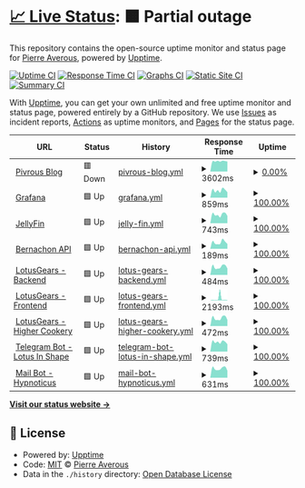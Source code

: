 # [📈 Live Status](https://status.pivrous.wtf): <!--live status--> **🟧 Partial outage**

This repository contains the open-source uptime monitor and status page for [Pierre Averous](https://status.pivrous.wtf), powered by [Upptime](https://github.com/upptime/upptime).

[![Uptime CI](https://github.com/piaverous/status/workflows/Uptime%20CI/badge.svg)](https://github.com/piaverous/status/actions?query=workflow%3A%22Uptime+CI%22)
[![Response Time CI](https://github.com/piaverous/status/workflows/Response%20Time%20CI/badge.svg)](https://github.com/piaverous/status/actions?query=workflow%3A%22Response+Time+CI%22)
[![Graphs CI](https://github.com/piaverous/status/workflows/Graphs%20CI/badge.svg)](https://github.com/piaverous/status/actions?query=workflow%3A%22Graphs+CI%22)
[![Static Site CI](https://github.com/piaverous/status/workflows/Static%20Site%20CI/badge.svg)](https://github.com/piaverous/status/actions?query=workflow%3A%22Static+Site+CI%22)
[![Summary CI](https://github.com/piaverous/status/workflows/Summary%20CI/badge.svg)](https://github.com/piaverous/status/actions?query=workflow%3A%22Summary+CI%22)

With [Upptime](https://upptime.js.org), you can get your own unlimited and free uptime monitor and status page, powered entirely by a GitHub repository. We use [Issues](https://github.com/piaverous/status/issues) as incident reports, [Actions](https://github.com/piaverous/status/actions) as uptime monitors, and [Pages](https://status.pivrous.wtf) for the status page.

<!--start: status pages-->
<!-- This summary is generated by Upptime (https://github.com/upptime/upptime) -->
<!-- Do not edit this manually, your changes will be overwritten -->
<!-- prettier-ignore -->
| URL | Status | History | Response Time | Uptime |
| --- | ------ | ------- | ------------- | ------ |
| <img alt="" src="https://pivrous.wtf/favicon.png" height="13"> [Pivrous Blog](https://pivrous.wtf/) | 🟥 Down | [pivrous-blog.yml](https://github.com/piaverous/status/commits/HEAD/history/pivrous-blog.yml) | <details><summary><img alt="Response time graph" src="./graphs/pivrous-blog/response-time-week.png" height="20"> 3602ms</summary><br><a href="https://status.pivrous.wtf/history/pivrous-blog"><img alt="Response time 1560" src="https://img.shields.io/endpoint?url=https%3A%2F%2Fraw.githubusercontent.com%2Fpiaverous%2Fstatus%2FHEAD%2Fapi%2Fpivrous-blog%2Fresponse-time.json"></a><br><a href="https://status.pivrous.wtf/history/pivrous-blog"><img alt="24-hour response time 3474" src="https://img.shields.io/endpoint?url=https%3A%2F%2Fraw.githubusercontent.com%2Fpiaverous%2Fstatus%2FHEAD%2Fapi%2Fpivrous-blog%2Fresponse-time-day.json"></a><br><a href="https://status.pivrous.wtf/history/pivrous-blog"><img alt="7-day response time 3602" src="https://img.shields.io/endpoint?url=https%3A%2F%2Fraw.githubusercontent.com%2Fpiaverous%2Fstatus%2FHEAD%2Fapi%2Fpivrous-blog%2Fresponse-time-week.json"></a><br><a href="https://status.pivrous.wtf/history/pivrous-blog"><img alt="30-day response time 3435" src="https://img.shields.io/endpoint?url=https%3A%2F%2Fraw.githubusercontent.com%2Fpiaverous%2Fstatus%2FHEAD%2Fapi%2Fpivrous-blog%2Fresponse-time-month.json"></a><br><a href="https://status.pivrous.wtf/history/pivrous-blog"><img alt="1-year response time 1560" src="https://img.shields.io/endpoint?url=https%3A%2F%2Fraw.githubusercontent.com%2Fpiaverous%2Fstatus%2FHEAD%2Fapi%2Fpivrous-blog%2Fresponse-time-year.json"></a></details> | <details><summary><a href="https://status.pivrous.wtf/history/pivrous-blog">0.00%</a></summary><a href="https://status.pivrous.wtf/history/pivrous-blog"><img alt="All-time uptime 35.63%" src="https://img.shields.io/endpoint?url=https%3A%2F%2Fraw.githubusercontent.com%2Fpiaverous%2Fstatus%2FHEAD%2Fapi%2Fpivrous-blog%2Fuptime.json"></a><br><a href="https://status.pivrous.wtf/history/pivrous-blog"><img alt="24-hour uptime 0.00%" src="https://img.shields.io/endpoint?url=https%3A%2F%2Fraw.githubusercontent.com%2Fpiaverous%2Fstatus%2FHEAD%2Fapi%2Fpivrous-blog%2Fuptime-day.json"></a><br><a href="https://status.pivrous.wtf/history/pivrous-blog"><img alt="7-day uptime 0.00%" src="https://img.shields.io/endpoint?url=https%3A%2F%2Fraw.githubusercontent.com%2Fpiaverous%2Fstatus%2FHEAD%2Fapi%2Fpivrous-blog%2Fuptime-week.json"></a><br><a href="https://status.pivrous.wtf/history/pivrous-blog"><img alt="30-day uptime 1.38%" src="https://img.shields.io/endpoint?url=https%3A%2F%2Fraw.githubusercontent.com%2Fpiaverous%2Fstatus%2FHEAD%2Fapi%2Fpivrous-blog%2Fuptime-month.json"></a><br><a href="https://status.pivrous.wtf/history/pivrous-blog"><img alt="1-year uptime 35.63%" src="https://img.shields.io/endpoint?url=https%3A%2F%2Fraw.githubusercontent.com%2Fpiaverous%2Fstatus%2FHEAD%2Fapi%2Fpivrous-blog%2Fuptime-year.json"></a></details>
| <img alt="" src="https://grafana.pivrous.wtf/public/img/fav32.png" height="13"> [Grafana](https://grafana.pivrous.wtf/) | 🟩 Up | [grafana.yml](https://github.com/piaverous/status/commits/HEAD/history/grafana.yml) | <details><summary><img alt="Response time graph" src="./graphs/grafana/response-time-week.png" height="20"> 859ms</summary><br><a href="https://status.pivrous.wtf/history/grafana"><img alt="Response time 963" src="https://img.shields.io/endpoint?url=https%3A%2F%2Fraw.githubusercontent.com%2Fpiaverous%2Fstatus%2FHEAD%2Fapi%2Fgrafana%2Fresponse-time.json"></a><br><a href="https://status.pivrous.wtf/history/grafana"><img alt="24-hour response time 651" src="https://img.shields.io/endpoint?url=https%3A%2F%2Fraw.githubusercontent.com%2Fpiaverous%2Fstatus%2FHEAD%2Fapi%2Fgrafana%2Fresponse-time-day.json"></a><br><a href="https://status.pivrous.wtf/history/grafana"><img alt="7-day response time 859" src="https://img.shields.io/endpoint?url=https%3A%2F%2Fraw.githubusercontent.com%2Fpiaverous%2Fstatus%2FHEAD%2Fapi%2Fgrafana%2Fresponse-time-week.json"></a><br><a href="https://status.pivrous.wtf/history/grafana"><img alt="30-day response time 1328" src="https://img.shields.io/endpoint?url=https%3A%2F%2Fraw.githubusercontent.com%2Fpiaverous%2Fstatus%2FHEAD%2Fapi%2Fgrafana%2Fresponse-time-month.json"></a><br><a href="https://status.pivrous.wtf/history/grafana"><img alt="1-year response time 963" src="https://img.shields.io/endpoint?url=https%3A%2F%2Fraw.githubusercontent.com%2Fpiaverous%2Fstatus%2FHEAD%2Fapi%2Fgrafana%2Fresponse-time-year.json"></a></details> | <details><summary><a href="https://status.pivrous.wtf/history/grafana">100.00%</a></summary><a href="https://status.pivrous.wtf/history/grafana"><img alt="All-time uptime 79.36%" src="https://img.shields.io/endpoint?url=https%3A%2F%2Fraw.githubusercontent.com%2Fpiaverous%2Fstatus%2FHEAD%2Fapi%2Fgrafana%2Fuptime.json"></a><br><a href="https://status.pivrous.wtf/history/grafana"><img alt="24-hour uptime 100.00%" src="https://img.shields.io/endpoint?url=https%3A%2F%2Fraw.githubusercontent.com%2Fpiaverous%2Fstatus%2FHEAD%2Fapi%2Fgrafana%2Fuptime-day.json"></a><br><a href="https://status.pivrous.wtf/history/grafana"><img alt="7-day uptime 100.00%" src="https://img.shields.io/endpoint?url=https%3A%2F%2Fraw.githubusercontent.com%2Fpiaverous%2Fstatus%2FHEAD%2Fapi%2Fgrafana%2Fuptime-week.json"></a><br><a href="https://status.pivrous.wtf/history/grafana"><img alt="30-day uptime 52.41%" src="https://img.shields.io/endpoint?url=https%3A%2F%2Fraw.githubusercontent.com%2Fpiaverous%2Fstatus%2FHEAD%2Fapi%2Fgrafana%2Fuptime-month.json"></a><br><a href="https://status.pivrous.wtf/history/grafana"><img alt="1-year uptime 79.36%" src="https://img.shields.io/endpoint?url=https%3A%2F%2Fraw.githubusercontent.com%2Fpiaverous%2Fstatus%2FHEAD%2Fapi%2Fgrafana%2Fuptime-year.json"></a></details>
| <img alt="" src="https://netflix.pivrous.wtf/favicon.ico" height="13"> [JellyFin](https://netflix.pivrous.wtf) | 🟩 Up | [jelly-fin.yml](https://github.com/piaverous/status/commits/HEAD/history/jelly-fin.yml) | <details><summary><img alt="Response time graph" src="./graphs/jelly-fin/response-time-week.png" height="20"> 743ms</summary><br><a href="https://status.pivrous.wtf/history/jelly-fin"><img alt="Response time 708" src="https://img.shields.io/endpoint?url=https%3A%2F%2Fraw.githubusercontent.com%2Fpiaverous%2Fstatus%2FHEAD%2Fapi%2Fjelly-fin%2Fresponse-time.json"></a><br><a href="https://status.pivrous.wtf/history/jelly-fin"><img alt="24-hour response time 626" src="https://img.shields.io/endpoint?url=https%3A%2F%2Fraw.githubusercontent.com%2Fpiaverous%2Fstatus%2FHEAD%2Fapi%2Fjelly-fin%2Fresponse-time-day.json"></a><br><a href="https://status.pivrous.wtf/history/jelly-fin"><img alt="7-day response time 743" src="https://img.shields.io/endpoint?url=https%3A%2F%2Fraw.githubusercontent.com%2Fpiaverous%2Fstatus%2FHEAD%2Fapi%2Fjelly-fin%2Fresponse-time-week.json"></a><br><a href="https://status.pivrous.wtf/history/jelly-fin"><img alt="30-day response time 725" src="https://img.shields.io/endpoint?url=https%3A%2F%2Fraw.githubusercontent.com%2Fpiaverous%2Fstatus%2FHEAD%2Fapi%2Fjelly-fin%2Fresponse-time-month.json"></a><br><a href="https://status.pivrous.wtf/history/jelly-fin"><img alt="1-year response time 708" src="https://img.shields.io/endpoint?url=https%3A%2F%2Fraw.githubusercontent.com%2Fpiaverous%2Fstatus%2FHEAD%2Fapi%2Fjelly-fin%2Fresponse-time-year.json"></a></details> | <details><summary><a href="https://status.pivrous.wtf/history/jelly-fin">100.00%</a></summary><a href="https://status.pivrous.wtf/history/jelly-fin"><img alt="All-time uptime 76.22%" src="https://img.shields.io/endpoint?url=https%3A%2F%2Fraw.githubusercontent.com%2Fpiaverous%2Fstatus%2FHEAD%2Fapi%2Fjelly-fin%2Fuptime.json"></a><br><a href="https://status.pivrous.wtf/history/jelly-fin"><img alt="24-hour uptime 100.00%" src="https://img.shields.io/endpoint?url=https%3A%2F%2Fraw.githubusercontent.com%2Fpiaverous%2Fstatus%2FHEAD%2Fapi%2Fjelly-fin%2Fuptime-day.json"></a><br><a href="https://status.pivrous.wtf/history/jelly-fin"><img alt="7-day uptime 100.00%" src="https://img.shields.io/endpoint?url=https%3A%2F%2Fraw.githubusercontent.com%2Fpiaverous%2Fstatus%2FHEAD%2Fapi%2Fjelly-fin%2Fuptime-week.json"></a><br><a href="https://status.pivrous.wtf/history/jelly-fin"><img alt="30-day uptime 52.41%" src="https://img.shields.io/endpoint?url=https%3A%2F%2Fraw.githubusercontent.com%2Fpiaverous%2Fstatus%2FHEAD%2Fapi%2Fjelly-fin%2Fuptime-month.json"></a><br><a href="https://status.pivrous.wtf/history/jelly-fin"><img alt="1-year uptime 76.22%" src="https://img.shields.io/endpoint?url=https%3A%2F%2Fraw.githubusercontent.com%2Fpiaverous%2Fstatus%2FHEAD%2Fapi%2Fjelly-fin%2Fuptime-year.json"></a></details>
| <img alt="" src="https://emojipedia-us.s3.dualstack.us-west-1.amazonaws.com/thumbs/240/samsung/265/goat_1f410.png" height="13"> [Bernachon API](https://europe-west6-bernachon-2021.cloudfunctions.net/bernachon-api/) | 🟩 Up | [bernachon-api.yml](https://github.com/piaverous/status/commits/HEAD/history/bernachon-api.yml) | <details><summary><img alt="Response time graph" src="./graphs/bernachon-api/response-time-week.png" height="20"> 189ms</summary><br><a href="https://status.pivrous.wtf/history/bernachon-api"><img alt="Response time 908" src="https://img.shields.io/endpoint?url=https%3A%2F%2Fraw.githubusercontent.com%2Fpiaverous%2Fstatus%2FHEAD%2Fapi%2Fbernachon-api%2Fresponse-time.json"></a><br><a href="https://status.pivrous.wtf/history/bernachon-api"><img alt="24-hour response time 144" src="https://img.shields.io/endpoint?url=https%3A%2F%2Fraw.githubusercontent.com%2Fpiaverous%2Fstatus%2FHEAD%2Fapi%2Fbernachon-api%2Fresponse-time-day.json"></a><br><a href="https://status.pivrous.wtf/history/bernachon-api"><img alt="7-day response time 189" src="https://img.shields.io/endpoint?url=https%3A%2F%2Fraw.githubusercontent.com%2Fpiaverous%2Fstatus%2FHEAD%2Fapi%2Fbernachon-api%2Fresponse-time-week.json"></a><br><a href="https://status.pivrous.wtf/history/bernachon-api"><img alt="30-day response time 286" src="https://img.shields.io/endpoint?url=https%3A%2F%2Fraw.githubusercontent.com%2Fpiaverous%2Fstatus%2FHEAD%2Fapi%2Fbernachon-api%2Fresponse-time-month.json"></a><br><a href="https://status.pivrous.wtf/history/bernachon-api"><img alt="1-year response time 908" src="https://img.shields.io/endpoint?url=https%3A%2F%2Fraw.githubusercontent.com%2Fpiaverous%2Fstatus%2FHEAD%2Fapi%2Fbernachon-api%2Fresponse-time-year.json"></a></details> | <details><summary><a href="https://status.pivrous.wtf/history/bernachon-api">100.00%</a></summary><a href="https://status.pivrous.wtf/history/bernachon-api"><img alt="All-time uptime 100.00%" src="https://img.shields.io/endpoint?url=https%3A%2F%2Fraw.githubusercontent.com%2Fpiaverous%2Fstatus%2FHEAD%2Fapi%2Fbernachon-api%2Fuptime.json"></a><br><a href="https://status.pivrous.wtf/history/bernachon-api"><img alt="24-hour uptime 100.00%" src="https://img.shields.io/endpoint?url=https%3A%2F%2Fraw.githubusercontent.com%2Fpiaverous%2Fstatus%2FHEAD%2Fapi%2Fbernachon-api%2Fuptime-day.json"></a><br><a href="https://status.pivrous.wtf/history/bernachon-api"><img alt="7-day uptime 100.00%" src="https://img.shields.io/endpoint?url=https%3A%2F%2Fraw.githubusercontent.com%2Fpiaverous%2Fstatus%2FHEAD%2Fapi%2Fbernachon-api%2Fuptime-week.json"></a><br><a href="https://status.pivrous.wtf/history/bernachon-api"><img alt="30-day uptime 100.00%" src="https://img.shields.io/endpoint?url=https%3A%2F%2Fraw.githubusercontent.com%2Fpiaverous%2Fstatus%2FHEAD%2Fapi%2Fbernachon-api%2Fuptime-month.json"></a><br><a href="https://status.pivrous.wtf/history/bernachon-api"><img alt="1-year uptime 100.00%" src="https://img.shields.io/endpoint?url=https%3A%2F%2Fraw.githubusercontent.com%2Fpiaverous%2Fstatus%2FHEAD%2Fapi%2Fbernachon-api%2Fuptime-year.json"></a></details>
| <img alt="" src="https://lotusgears.pivrous.wtf/icon.png" height="13"> [LotusGears - Backend](https://lotus-gears.herokuapp.com/status) | 🟩 Up | [lotus-gears-backend.yml](https://github.com/piaverous/status/commits/HEAD/history/lotus-gears-backend.yml) | <details><summary><img alt="Response time graph" src="./graphs/lotus-gears-backend/response-time-week.png" height="20"> 484ms</summary><br><a href="https://status.pivrous.wtf/history/lotus-gears-backend"><img alt="Response time 1059" src="https://img.shields.io/endpoint?url=https%3A%2F%2Fraw.githubusercontent.com%2Fpiaverous%2Fstatus%2FHEAD%2Fapi%2Flotus-gears-backend%2Fresponse-time.json"></a><br><a href="https://status.pivrous.wtf/history/lotus-gears-backend"><img alt="24-hour response time 386" src="https://img.shields.io/endpoint?url=https%3A%2F%2Fraw.githubusercontent.com%2Fpiaverous%2Fstatus%2FHEAD%2Fapi%2Flotus-gears-backend%2Fresponse-time-day.json"></a><br><a href="https://status.pivrous.wtf/history/lotus-gears-backend"><img alt="7-day response time 484" src="https://img.shields.io/endpoint?url=https%3A%2F%2Fraw.githubusercontent.com%2Fpiaverous%2Fstatus%2FHEAD%2Fapi%2Flotus-gears-backend%2Fresponse-time-week.json"></a><br><a href="https://status.pivrous.wtf/history/lotus-gears-backend"><img alt="30-day response time 996" src="https://img.shields.io/endpoint?url=https%3A%2F%2Fraw.githubusercontent.com%2Fpiaverous%2Fstatus%2FHEAD%2Fapi%2Flotus-gears-backend%2Fresponse-time-month.json"></a><br><a href="https://status.pivrous.wtf/history/lotus-gears-backend"><img alt="1-year response time 1059" src="https://img.shields.io/endpoint?url=https%3A%2F%2Fraw.githubusercontent.com%2Fpiaverous%2Fstatus%2FHEAD%2Fapi%2Flotus-gears-backend%2Fresponse-time-year.json"></a></details> | <details><summary><a href="https://status.pivrous.wtf/history/lotus-gears-backend">100.00%</a></summary><a href="https://status.pivrous.wtf/history/lotus-gears-backend"><img alt="All-time uptime 83.84%" src="https://img.shields.io/endpoint?url=https%3A%2F%2Fraw.githubusercontent.com%2Fpiaverous%2Fstatus%2FHEAD%2Fapi%2Flotus-gears-backend%2Fuptime.json"></a><br><a href="https://status.pivrous.wtf/history/lotus-gears-backend"><img alt="24-hour uptime 100.00%" src="https://img.shields.io/endpoint?url=https%3A%2F%2Fraw.githubusercontent.com%2Fpiaverous%2Fstatus%2FHEAD%2Fapi%2Flotus-gears-backend%2Fuptime-day.json"></a><br><a href="https://status.pivrous.wtf/history/lotus-gears-backend"><img alt="7-day uptime 100.00%" src="https://img.shields.io/endpoint?url=https%3A%2F%2Fraw.githubusercontent.com%2Fpiaverous%2Fstatus%2FHEAD%2Fapi%2Flotus-gears-backend%2Fuptime-week.json"></a><br><a href="https://status.pivrous.wtf/history/lotus-gears-backend"><img alt="30-day uptime 77.73%" src="https://img.shields.io/endpoint?url=https%3A%2F%2Fraw.githubusercontent.com%2Fpiaverous%2Fstatus%2FHEAD%2Fapi%2Flotus-gears-backend%2Fuptime-month.json"></a><br><a href="https://status.pivrous.wtf/history/lotus-gears-backend"><img alt="1-year uptime 83.84%" src="https://img.shields.io/endpoint?url=https%3A%2F%2Fraw.githubusercontent.com%2Fpiaverous%2Fstatus%2FHEAD%2Fapi%2Flotus-gears-backend%2Fuptime-year.json"></a></details>
| <img alt="" src="https://lotusgears.pivrous.wtf/icon.png" height="13"> [LotusGears - Frontend](https://lotusgears.pivrous.wtf/) | 🟩 Up | [lotus-gears-frontend.yml](https://github.com/piaverous/status/commits/HEAD/history/lotus-gears-frontend.yml) | <details><summary><img alt="Response time graph" src="./graphs/lotus-gears-frontend/response-time-week.png" height="20"> 2193ms</summary><br><a href="https://status.pivrous.wtf/history/lotus-gears-frontend"><img alt="Response time 681" src="https://img.shields.io/endpoint?url=https%3A%2F%2Fraw.githubusercontent.com%2Fpiaverous%2Fstatus%2FHEAD%2Fapi%2Flotus-gears-frontend%2Fresponse-time.json"></a><br><a href="https://status.pivrous.wtf/history/lotus-gears-frontend"><img alt="24-hour response time 407" src="https://img.shields.io/endpoint?url=https%3A%2F%2Fraw.githubusercontent.com%2Fpiaverous%2Fstatus%2FHEAD%2Fapi%2Flotus-gears-frontend%2Fresponse-time-day.json"></a><br><a href="https://status.pivrous.wtf/history/lotus-gears-frontend"><img alt="7-day response time 2193" src="https://img.shields.io/endpoint?url=https%3A%2F%2Fraw.githubusercontent.com%2Fpiaverous%2Fstatus%2FHEAD%2Fapi%2Flotus-gears-frontend%2Fresponse-time-week.json"></a><br><a href="https://status.pivrous.wtf/history/lotus-gears-frontend"><img alt="30-day response time 987" src="https://img.shields.io/endpoint?url=https%3A%2F%2Fraw.githubusercontent.com%2Fpiaverous%2Fstatus%2FHEAD%2Fapi%2Flotus-gears-frontend%2Fresponse-time-month.json"></a><br><a href="https://status.pivrous.wtf/history/lotus-gears-frontend"><img alt="1-year response time 681" src="https://img.shields.io/endpoint?url=https%3A%2F%2Fraw.githubusercontent.com%2Fpiaverous%2Fstatus%2FHEAD%2Fapi%2Flotus-gears-frontend%2Fresponse-time-year.json"></a></details> | <details><summary><a href="https://status.pivrous.wtf/history/lotus-gears-frontend">100.00%</a></summary><a href="https://status.pivrous.wtf/history/lotus-gears-frontend"><img alt="All-time uptime 99.85%" src="https://img.shields.io/endpoint?url=https%3A%2F%2Fraw.githubusercontent.com%2Fpiaverous%2Fstatus%2FHEAD%2Fapi%2Flotus-gears-frontend%2Fuptime.json"></a><br><a href="https://status.pivrous.wtf/history/lotus-gears-frontend"><img alt="24-hour uptime 100.00%" src="https://img.shields.io/endpoint?url=https%3A%2F%2Fraw.githubusercontent.com%2Fpiaverous%2Fstatus%2FHEAD%2Fapi%2Flotus-gears-frontend%2Fuptime-day.json"></a><br><a href="https://status.pivrous.wtf/history/lotus-gears-frontend"><img alt="7-day uptime 100.00%" src="https://img.shields.io/endpoint?url=https%3A%2F%2Fraw.githubusercontent.com%2Fpiaverous%2Fstatus%2FHEAD%2Fapi%2Flotus-gears-frontend%2Fuptime-week.json"></a><br><a href="https://status.pivrous.wtf/history/lotus-gears-frontend"><img alt="30-day uptime 99.95%" src="https://img.shields.io/endpoint?url=https%3A%2F%2Fraw.githubusercontent.com%2Fpiaverous%2Fstatus%2FHEAD%2Fapi%2Flotus-gears-frontend%2Fuptime-month.json"></a><br><a href="https://status.pivrous.wtf/history/lotus-gears-frontend"><img alt="1-year uptime 99.85%" src="https://img.shields.io/endpoint?url=https%3A%2F%2Fraw.githubusercontent.com%2Fpiaverous%2Fstatus%2FHEAD%2Fapi%2Flotus-gears-frontend%2Fuptime-year.json"></a></details>
| <img alt="" src="https://lotusgears.pivrous.wtf/icon.png" height="13"> [LotusGears - Higher Cookery](https://higher-cookery.herokuapp.com/healthz) | 🟩 Up | [lotus-gears-higher-cookery.yml](https://github.com/piaverous/status/commits/HEAD/history/lotus-gears-higher-cookery.yml) | <details><summary><img alt="Response time graph" src="./graphs/lotus-gears-higher-cookery/response-time-week.png" height="20"> 472ms</summary><br><a href="https://status.pivrous.wtf/history/lotus-gears-higher-cookery"><img alt="Response time 738" src="https://img.shields.io/endpoint?url=https%3A%2F%2Fraw.githubusercontent.com%2Fpiaverous%2Fstatus%2FHEAD%2Fapi%2Flotus-gears-higher-cookery%2Fresponse-time.json"></a><br><a href="https://status.pivrous.wtf/history/lotus-gears-higher-cookery"><img alt="24-hour response time 365" src="https://img.shields.io/endpoint?url=https%3A%2F%2Fraw.githubusercontent.com%2Fpiaverous%2Fstatus%2FHEAD%2Fapi%2Flotus-gears-higher-cookery%2Fresponse-time-day.json"></a><br><a href="https://status.pivrous.wtf/history/lotus-gears-higher-cookery"><img alt="7-day response time 472" src="https://img.shields.io/endpoint?url=https%3A%2F%2Fraw.githubusercontent.com%2Fpiaverous%2Fstatus%2FHEAD%2Fapi%2Flotus-gears-higher-cookery%2Fresponse-time-week.json"></a><br><a href="https://status.pivrous.wtf/history/lotus-gears-higher-cookery"><img alt="30-day response time 748" src="https://img.shields.io/endpoint?url=https%3A%2F%2Fraw.githubusercontent.com%2Fpiaverous%2Fstatus%2FHEAD%2Fapi%2Flotus-gears-higher-cookery%2Fresponse-time-month.json"></a><br><a href="https://status.pivrous.wtf/history/lotus-gears-higher-cookery"><img alt="1-year response time 738" src="https://img.shields.io/endpoint?url=https%3A%2F%2Fraw.githubusercontent.com%2Fpiaverous%2Fstatus%2FHEAD%2Fapi%2Flotus-gears-higher-cookery%2Fresponse-time-year.json"></a></details> | <details><summary><a href="https://status.pivrous.wtf/history/lotus-gears-higher-cookery">100.00%</a></summary><a href="https://status.pivrous.wtf/history/lotus-gears-higher-cookery"><img alt="All-time uptime 83.81%" src="https://img.shields.io/endpoint?url=https%3A%2F%2Fraw.githubusercontent.com%2Fpiaverous%2Fstatus%2FHEAD%2Fapi%2Flotus-gears-higher-cookery%2Fuptime.json"></a><br><a href="https://status.pivrous.wtf/history/lotus-gears-higher-cookery"><img alt="24-hour uptime 100.00%" src="https://img.shields.io/endpoint?url=https%3A%2F%2Fraw.githubusercontent.com%2Fpiaverous%2Fstatus%2FHEAD%2Fapi%2Flotus-gears-higher-cookery%2Fuptime-day.json"></a><br><a href="https://status.pivrous.wtf/history/lotus-gears-higher-cookery"><img alt="7-day uptime 100.00%" src="https://img.shields.io/endpoint?url=https%3A%2F%2Fraw.githubusercontent.com%2Fpiaverous%2Fstatus%2FHEAD%2Fapi%2Flotus-gears-higher-cookery%2Fuptime-week.json"></a><br><a href="https://status.pivrous.wtf/history/lotus-gears-higher-cookery"><img alt="30-day uptime 77.73%" src="https://img.shields.io/endpoint?url=https%3A%2F%2Fraw.githubusercontent.com%2Fpiaverous%2Fstatus%2FHEAD%2Fapi%2Flotus-gears-higher-cookery%2Fuptime-month.json"></a><br><a href="https://status.pivrous.wtf/history/lotus-gears-higher-cookery"><img alt="1-year uptime 83.81%" src="https://img.shields.io/endpoint?url=https%3A%2F%2Fraw.githubusercontent.com%2Fpiaverous%2Fstatus%2FHEAD%2Fapi%2Flotus-gears-higher-cookery%2Fuptime-year.json"></a></details>
| <img alt="" src="https://tiboinshape.com//shop/img/favicon.ico" height="13"> [Telegram Bot - Lotus In Shape](https://script.google.com/macros/s/AKfycbwyDBaYg_7f37_JJ8q9FLE1QH0O0EWAnwRdj0ZTP1_QFA6TNLqPjE9wTPVHCKw3goDpUQ/exec) | 🟩 Up | [telegram-bot-lotus-in-shape.yml](https://github.com/piaverous/status/commits/HEAD/history/telegram-bot-lotus-in-shape.yml) | <details><summary><img alt="Response time graph" src="./graphs/telegram-bot-lotus-in-shape/response-time-week.png" height="20"> 739ms</summary><br><a href="https://status.pivrous.wtf/history/telegram-bot-lotus-in-shape"><img alt="Response time 919" src="https://img.shields.io/endpoint?url=https%3A%2F%2Fraw.githubusercontent.com%2Fpiaverous%2Fstatus%2FHEAD%2Fapi%2Ftelegram-bot-lotus-in-shape%2Fresponse-time.json"></a><br><a href="https://status.pivrous.wtf/history/telegram-bot-lotus-in-shape"><img alt="24-hour response time 568" src="https://img.shields.io/endpoint?url=https%3A%2F%2Fraw.githubusercontent.com%2Fpiaverous%2Fstatus%2FHEAD%2Fapi%2Ftelegram-bot-lotus-in-shape%2Fresponse-time-day.json"></a><br><a href="https://status.pivrous.wtf/history/telegram-bot-lotus-in-shape"><img alt="7-day response time 739" src="https://img.shields.io/endpoint?url=https%3A%2F%2Fraw.githubusercontent.com%2Fpiaverous%2Fstatus%2FHEAD%2Fapi%2Ftelegram-bot-lotus-in-shape%2Fresponse-time-week.json"></a><br><a href="https://status.pivrous.wtf/history/telegram-bot-lotus-in-shape"><img alt="30-day response time 873" src="https://img.shields.io/endpoint?url=https%3A%2F%2Fraw.githubusercontent.com%2Fpiaverous%2Fstatus%2FHEAD%2Fapi%2Ftelegram-bot-lotus-in-shape%2Fresponse-time-month.json"></a><br><a href="https://status.pivrous.wtf/history/telegram-bot-lotus-in-shape"><img alt="1-year response time 919" src="https://img.shields.io/endpoint?url=https%3A%2F%2Fraw.githubusercontent.com%2Fpiaverous%2Fstatus%2FHEAD%2Fapi%2Ftelegram-bot-lotus-in-shape%2Fresponse-time-year.json"></a></details> | <details><summary><a href="https://status.pivrous.wtf/history/telegram-bot-lotus-in-shape">100.00%</a></summary><a href="https://status.pivrous.wtf/history/telegram-bot-lotus-in-shape"><img alt="All-time uptime 99.99%" src="https://img.shields.io/endpoint?url=https%3A%2F%2Fraw.githubusercontent.com%2Fpiaverous%2Fstatus%2FHEAD%2Fapi%2Ftelegram-bot-lotus-in-shape%2Fuptime.json"></a><br><a href="https://status.pivrous.wtf/history/telegram-bot-lotus-in-shape"><img alt="24-hour uptime 100.00%" src="https://img.shields.io/endpoint?url=https%3A%2F%2Fraw.githubusercontent.com%2Fpiaverous%2Fstatus%2FHEAD%2Fapi%2Ftelegram-bot-lotus-in-shape%2Fuptime-day.json"></a><br><a href="https://status.pivrous.wtf/history/telegram-bot-lotus-in-shape"><img alt="7-day uptime 100.00%" src="https://img.shields.io/endpoint?url=https%3A%2F%2Fraw.githubusercontent.com%2Fpiaverous%2Fstatus%2FHEAD%2Fapi%2Ftelegram-bot-lotus-in-shape%2Fuptime-week.json"></a><br><a href="https://status.pivrous.wtf/history/telegram-bot-lotus-in-shape"><img alt="30-day uptime 100.00%" src="https://img.shields.io/endpoint?url=https%3A%2F%2Fraw.githubusercontent.com%2Fpiaverous%2Fstatus%2FHEAD%2Fapi%2Ftelegram-bot-lotus-in-shape%2Fuptime-month.json"></a><br><a href="https://status.pivrous.wtf/history/telegram-bot-lotus-in-shape"><img alt="1-year uptime 99.99%" src="https://img.shields.io/endpoint?url=https%3A%2F%2Fraw.githubusercontent.com%2Fpiaverous%2Fstatus%2FHEAD%2Fapi%2Ftelegram-bot-lotus-in-shape%2Fuptime-year.json"></a></details>
| <img alt="" src="https://www.martine-chomik-hypnose.fr/images/favicon.ico" height="13"> [Mail Bot - Hypnoticus](https://script.google.com/macros/s/AKfycbwx3nl5T7pkQFWoR8Dx_wclWltXJVvNGasvQUChHK1emB-kbbgWyEXGuIMoIimL-Zp0sQ/exec) | 🟩 Up | [mail-bot-hypnoticus.yml](https://github.com/piaverous/status/commits/HEAD/history/mail-bot-hypnoticus.yml) | <details><summary><img alt="Response time graph" src="./graphs/mail-bot-hypnoticus/response-time-week.png" height="20"> 631ms</summary><br><a href="https://status.pivrous.wtf/history/mail-bot-hypnoticus"><img alt="Response time 735" src="https://img.shields.io/endpoint?url=https%3A%2F%2Fraw.githubusercontent.com%2Fpiaverous%2Fstatus%2FHEAD%2Fapi%2Fmail-bot-hypnoticus%2Fresponse-time.json"></a><br><a href="https://status.pivrous.wtf/history/mail-bot-hypnoticus"><img alt="24-hour response time 478" src="https://img.shields.io/endpoint?url=https%3A%2F%2Fraw.githubusercontent.com%2Fpiaverous%2Fstatus%2FHEAD%2Fapi%2Fmail-bot-hypnoticus%2Fresponse-time-day.json"></a><br><a href="https://status.pivrous.wtf/history/mail-bot-hypnoticus"><img alt="7-day response time 631" src="https://img.shields.io/endpoint?url=https%3A%2F%2Fraw.githubusercontent.com%2Fpiaverous%2Fstatus%2FHEAD%2Fapi%2Fmail-bot-hypnoticus%2Fresponse-time-week.json"></a><br><a href="https://status.pivrous.wtf/history/mail-bot-hypnoticus"><img alt="30-day response time 665" src="https://img.shields.io/endpoint?url=https%3A%2F%2Fraw.githubusercontent.com%2Fpiaverous%2Fstatus%2FHEAD%2Fapi%2Fmail-bot-hypnoticus%2Fresponse-time-month.json"></a><br><a href="https://status.pivrous.wtf/history/mail-bot-hypnoticus"><img alt="1-year response time 735" src="https://img.shields.io/endpoint?url=https%3A%2F%2Fraw.githubusercontent.com%2Fpiaverous%2Fstatus%2FHEAD%2Fapi%2Fmail-bot-hypnoticus%2Fresponse-time-year.json"></a></details> | <details><summary><a href="https://status.pivrous.wtf/history/mail-bot-hypnoticus">100.00%</a></summary><a href="https://status.pivrous.wtf/history/mail-bot-hypnoticus"><img alt="All-time uptime 99.99%" src="https://img.shields.io/endpoint?url=https%3A%2F%2Fraw.githubusercontent.com%2Fpiaverous%2Fstatus%2FHEAD%2Fapi%2Fmail-bot-hypnoticus%2Fuptime.json"></a><br><a href="https://status.pivrous.wtf/history/mail-bot-hypnoticus"><img alt="24-hour uptime 100.00%" src="https://img.shields.io/endpoint?url=https%3A%2F%2Fraw.githubusercontent.com%2Fpiaverous%2Fstatus%2FHEAD%2Fapi%2Fmail-bot-hypnoticus%2Fuptime-day.json"></a><br><a href="https://status.pivrous.wtf/history/mail-bot-hypnoticus"><img alt="7-day uptime 100.00%" src="https://img.shields.io/endpoint?url=https%3A%2F%2Fraw.githubusercontent.com%2Fpiaverous%2Fstatus%2FHEAD%2Fapi%2Fmail-bot-hypnoticus%2Fuptime-week.json"></a><br><a href="https://status.pivrous.wtf/history/mail-bot-hypnoticus"><img alt="30-day uptime 100.00%" src="https://img.shields.io/endpoint?url=https%3A%2F%2Fraw.githubusercontent.com%2Fpiaverous%2Fstatus%2FHEAD%2Fapi%2Fmail-bot-hypnoticus%2Fuptime-month.json"></a><br><a href="https://status.pivrous.wtf/history/mail-bot-hypnoticus"><img alt="1-year uptime 99.99%" src="https://img.shields.io/endpoint?url=https%3A%2F%2Fraw.githubusercontent.com%2Fpiaverous%2Fstatus%2FHEAD%2Fapi%2Fmail-bot-hypnoticus%2Fuptime-year.json"></a></details>

<!--end: status pages-->

[**Visit our status website →**](https://status.pivrous.wtf)

## 📄 License

- Powered by: [Upptime](https://github.com/upptime/upptime)
- Code: [MIT](./LICENSE) © [Pierre Averous](https://status.pivrous.wtf)
- Data in the `./history` directory: [Open Database License](https://opendatacommons.org/licenses/odbl/1-0/)

